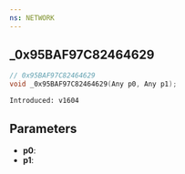```yaml
---
ns: NETWORK
---
```

## _0x95BAF97C82464629

```c
// 0x95BAF97C82464629
void _0x95BAF97C82464629(Any p0, Any p1);
```

```
Introduced: v1604
```

## Parameters
* **p0**:
* **p1**:


